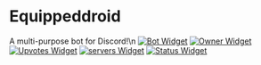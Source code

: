 # Equippeddroid
A multi-purpose bot for Discord!\n
[![Bot Widget](https://discordbots.org/api/widget/470989648747954176.svg?topcolor=7FFFC5)](https://discordbots.org/bot/470989648747954176) [![Owner Widget](https://discordbots.org/api/widget/owner/470989648747954176.svg?leftcolor=7289DA)](https://discordbots.org/bot/470989648747954176) [![Upvotes Widget](https://discordbots.org/api/widget/upvotes/470989648747954176.svg?leftcolor=7289DA)](https://discordbots.org/bot/470989648747954176) [![servers Widget](https://discordbots.org/api/widget/servers/470989648747954176.svg?leftcolor=7289DA)](https://discordbots.org/bot/470989648747954176) [![Status Widget](https://discordbots.org/api/widget/status/470989648747954176.svg?leftcolor=7289DA)](https://discordbots.org/bot/470989648747954176) 

